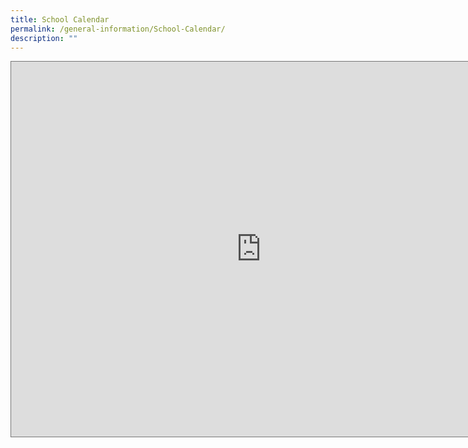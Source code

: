 ```yaml
---
title: School Calendar
permalink: /general-information/School-Calendar/
description: ""
---
```


<iframe scrolling="no" frameborder="0" height="600" width="800" style="border:solid 1px #777" src="https://calendar.google.com/calendar/embed?height=600&amp;wkst=2&amp;bgcolor=%23C0CA33&amp;ctz=Asia%2FSingapore&amp;showTitle=1&amp;src=bW9lLmVkdS5zZ19ncWRuOXV0ZjFma3ZwajdoOTgzNnF0aDRlMEBncm91cC5jYWxlbmRhci5nb29nbGUuY29t&amp;src=bW9lLmVkdS5zZ18yZ3UzMzh0Nmw3MjFhYXIyM2kzbTF1MGVwMEBncm91cC5jYWxlbmRhci5nb29nbGUuY29t&amp;color=%237CB342&amp;color=%23E4C441"></iframe>
